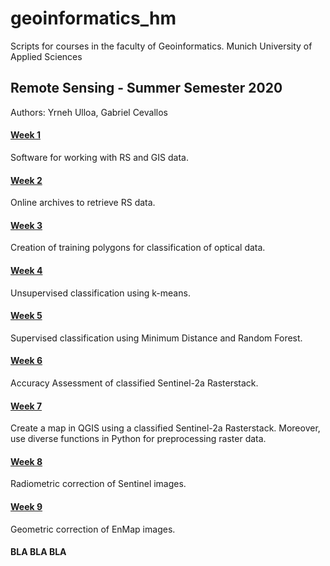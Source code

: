 # geoinformatics_hm
Scripts for courses in the faculty of Geoinformatics. Munich University of Applied Sciences

## Remote Sensing - Summer Semester 2020
Authors: Yrneh Ulloa, Gabriel Cevallos

#### [Week 1](https://mybinder.org/v2/gh/yzut-ydv/geoinformatics_hm/master?filepath=jupyter_notebooks%2Fpractice1_fe1.ipynb)
Software for working with RS and GIS data. 

#### [Week 2](https://mybinder.org/v2/gh/yzut-ydv/geoinformatics_hm/master?filepath=jupyter_notebooks%2Fpractice2_fe1.ipynb)
Online archives to retrieve RS data.

#### [Week 3](https://mybinder.org/v2/gh/yzut-ydv/geoinformatics_hm/master?filepath=jupyter_notebooks%2Fpractice3_fe1.ipynb)
Creation of training polygons for classification of optical data.

#### [Week 4](https://mybinder.org/v2/gh/yzut-ydv/geoinformatics_hm/master?filepath=jupyter_notebooks%2Fpractice4_fe1.ipynb)
Unsupervised classification using k-means.

#### [Week 5](https://mybinder.org/v2/gh/yzut-ydv/geoinformatics_hm/master?filepath=jupyter_notebooks%2Fpractice5_fe1.ipynb)
Supervised classification using Minimum Distance and Random Forest.

#### [Week 6](https://mybinder.org/v2/gh/yzut-ydv/geoinformatics_hm/master?filepath=jupyter_notebooks%2Fpractice6_fe1.ipynb)
Accuracy Assessment of classified Sentinel-2a Rasterstack.

#### [Week 7](https://mybinder.org/v2/gh/yzut-ydv/geoinformatics_hm/master?filepath=jupyter_notebooks%2Fpractice7_fe1.ipynb)
Create a map in QGIS using a classified Sentinel-2a Rasterstack. Moreover, use diverse functions in Python for preprocessing raster data.

#### [Week 8](https://mybinder.org/v2/gh/yzut-ydv/geoinformatics_hm/master?filepath=jupyter_notebooks%2Fpractice8_fe1.ipynb)
Radiometric correction of Sentinel images. 

#### [Week 9](https://mybinder.org/v2/gh/yzut-ydv/geoinformatics_hm/master?filepath=jupyter_notebooks%2Fpractice9_fe1.ipynb)
Geometric correction of EnMap images. 

#### BLA BLA BLA
